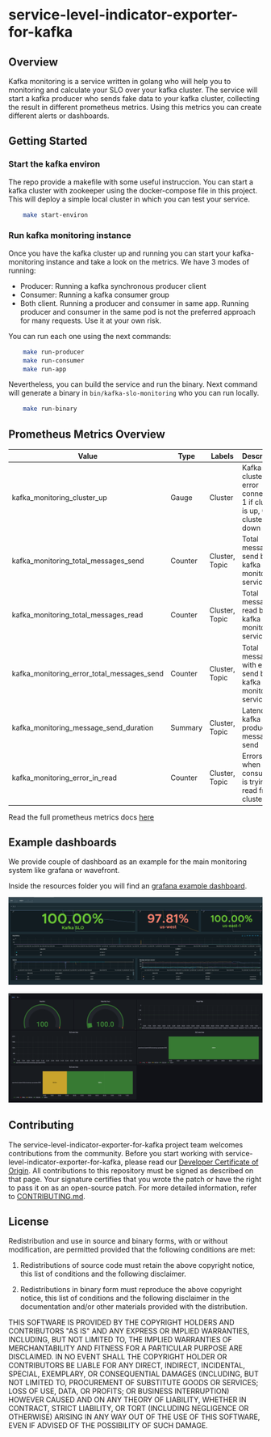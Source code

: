 # service-level-indicator-exporter-for-kafka

## Overview
Kafka monitoring is a service written in golang who will help you to monitoring and calculate your SLO over your kafka cluster. The service will start a kafka producer who sends fake data to your kafka cluster, collecting the result in different prometheus metrics. Using this metrics you can create different alerts or dashboards.

## Getting Started
### Start the kafka environ
The repo provide a makefile with some useful instruccion. You can start a kafka cluster with zookeeper using the docker-compose file in this project. This will deploy a simple local cluster in which you can test your service.
```bash
    make start-environ
```
### Run kafka monitoring instance
Once you have the kafka cluster up and running you can start your kafka-monitoring instance and take a look on the metrics. We have 3 modes of running: 
- Producer: Running a kafka synchronous producer client
- Consumer: Running a kafka consumer group
- Both client. Running a producer and consumer in same app. Running producer and consumer in the same pod is not the preferred approach for many requests. Use it at your own risk.

You can run each one using the next commands:
```bash
    make run-producer
    make run-consumer
    make run-app
```
Nevertheless, you can build the service and run the binary. Next command will generate a binary in `bin/kafka-slo-monitoring` who you can run locally.
```bash
    make run-binary
```

## Prometheus Metrics Overview

|  Value | Type | Labels | Description |
| -------- | ------ | -------- | -------- |
| kafka_monitoring_cluster_up | Gauge | Cluster | Kafka cluster with error connection. 1 if cluster is up, 0 if cluster is down |
| kafka_monitoring_total_messages_send | Counter | Cluster, Topic | Total messages send by the kafka monitoring services |
| kafka_monitoring_total_messages_read | Counter | Cluster, Topic | Total messages read by the kafka monitoring services |
| kafka_monitoring_error_total_messages_send | Counter | Cluster, Topic | Total messages with errors send by the kafka monitoring services |
| kafka_monitoring_message_send_duration | Summary | Cluster, Topic | Latency for kafka producer message send |
| kafka_monitoring_error_in_read | Counter | Cluster, Topic | Errors when consumer is trying to read from cluster |

Read the full prometheus metrics docs [here](docs/pkg/metrics/README.md "Metrics")
## Example dashboards

We provide couple of dashboard as an example for the main monitoring system like grafana or wavefront.

Inside the resources folder you will find an [grafana example dashboard](resources/grafana-dashboard.json).



![Wavefront Dashboard](docs/wavefront_dashboard.png "Wavefront Dashboard")

![Grafana Dashboard](docs/grafana_dashboard.png "Grafana Dashboard")


## Contributing

The service-level-indicator-exporter-for-kafka project team welcomes contributions from the community. Before you start working with service-level-indicator-exporter-for-kafka, please
read our [Developer Certificate of Origin](https://cla.vmware.com/dco). All contributions to this repository must be
signed as described on that page. Your signature certifies that you wrote the patch or have the right to pass it on
as an open-source patch. For more detailed information, refer to [CONTRIBUTING.md](CONTRIBUTING.md).

## License

Redistribution and use in source and binary forms, with or without modification, are permitted provided that the following conditions are met:
1. Redistributions of source code must retain the above copyright notice, this list of conditions and the following disclaimer.

2. Redistributions in binary form must reproduce the above copyright notice, this list of conditions and the following disclaimer in the documentation and/or other materials provided with the distribution.

THIS SOFTWARE IS PROVIDED BY THE COPYRIGHT HOLDERS AND CONTRIBUTORS "AS IS" AND ANY EXPRESS OR IMPLIED WARRANTIES, INCLUDING, BUT NOT LIMITED TO, THE IMPLIED WARRANTIES OF MERCHANTABILITY AND FITNESS FOR A PARTICULAR PURPOSE ARE DISCLAIMED.  IN NO EVENT SHALL THE COPYRIGHT HOLDER OR CONTRIBUTORS BE LIABLE FOR ANY DIRECT, INDIRECT, INCIDENTAL, SPECIAL, EXEMPLARY, OR CONSEQUENTIAL DAMAGES (INCLUDING, BUT NOT LIMITED TO, PROCUREMENT OF SUBSTITUTE GOODS OR SERVICES; LOSS OF USE, DATA, OR PROFITS; OR BUSINESS INTERRUPTION) HOWEVER CAUSED AND ON ANY THEORY OF LIABILITY, WHETHER IN CONTRACT, STRICT LIABILITY, OR TORT (INCLUDING NEGLIGENCE OR OTHERWISE) ARISING IN ANY WAY OUT OF THE USE OF THIS SOFTWARE, EVEN IF ADVISED OF THE POSSIBILITY OF SUCH DAMAGE.